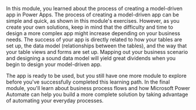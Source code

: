 In this module, you learned about the process of creating a model-driven app in Power Apps. The process of creating a model-driven app can be simple and quick, as shown in this module's exercises. However, as you create your own solutions, keep in mind that the difficulty and time to design a more complex app might increase depending on your business needs. The success of your app is directly related to how your tables are set up, the data model (relationships between the tables), and the way that your table views and forms are set up. Mapping out your business scenario and designing a sound data model will yield great dividends when you begin to design your model-driven app.

The app is ready to be used, but you still have one more module to explore before you've successfully completed this learning path. In the final module, you'll learn about business process flows and how Microsoft Power Automate can help you build a more complete solution by taking advantage of automating your everyday processes.

